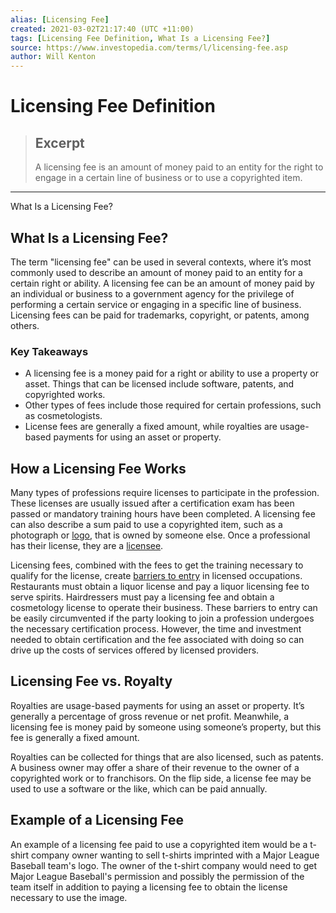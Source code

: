 ```yaml
---
alias: [Licensing Fee]
created: 2021-03-02T21:17:40 (UTC +11:00)
tags: [Licensing Fee Definition, What Is a Licensing Fee?]
source: https://www.investopedia.com/terms/l/licensing-fee.asp
author: Will Kenton
---
```


# Licensing Fee Definition

> ## Excerpt
> A licensing fee is an amount of money paid to an entity for the right to engage in a certain line of business or to use a copyrighted item.

---

What Is a Licensing Fee?
## What Is a Licensing Fee? 

The term "licensing fee" can be used in several contexts, where it’s most commonly used to describe an amount of money paid to an entity for a certain right or ability. A licensing fee can be an amount of money paid by an individual or business to a government agency for the privilege of performing a certain service or engaging in a specific line of business. Licensing fees can be paid for trademarks, copyright, or patents, among others. 

### Key Takeaways

-   A licensing fee is a money paid for a right or ability to use a property or asset. Things that can be licensed include software, patents, and copyrighted works.
-   Other types of fees include those required for certain professions, such as cosmetologists. 
-   License fees are generally a fixed amount, while royalties are usage-based payments for using an asset or property.

## How a Licensing Fee Works

Many types of professions require licenses to participate in the profession. These licenses are usually issued after a certification exam has been passed or mandatory training hours have been completed. A licensing fee can also describe a sum paid to use a copyrighted item, such as a photograph or [logo](https://www.investopedia.com/terms/l/logo.asp), that is owned by someone else. Once a professional has their license, they are a [licensee](https://www.investopedia.com/terms/l/licensee.asp).

Licensing fees, combined with the fees to get the training necessary to qualify for the license, create [barriers to entry](https://www.investopedia.com/terms/b/barrierstoentry.asp) in licensed occupations. Restaurants must obtain a liquor license and pay a liquor licensing fee to serve spirits. Hairdressers must pay a licensing fee and obtain a cosmetology license to operate their business. These barriers to entry can be easily circumvented if the party looking to join a profession undergoes the necessary certification process. However, the time and investment needed to obtain certification and the fee associated with doing so can drive up the costs of services offered by licensed providers.

## Licensing Fee vs. Royalty

Royalties are usage-based payments for using an asset or property. It’s generally a percentage of gross revenue or net profit. Meanwhile, a licensing fee is money paid by someone using someone’s property, but this fee is generally a fixed amount.   

Royalties can be collected for things that are also licensed, such as patents. A business owner may offer a share of their revenue to the owner of a copyrighted work or to franchisors. On the flip side, a license fee may be used to use a software or the like, which can be paid annually. 

## Example of a Licensing Fee

An example of a licensing fee paid to use a copyrighted item would be a t-shirt company owner wanting to sell t-shirts imprinted with a Major League Baseball team's logo. The owner of the t-shirt company would need to get Major League Baseball's permission and possibly the permission of the team itself in addition to paying a licensing fee to obtain the license necessary to use the image.
